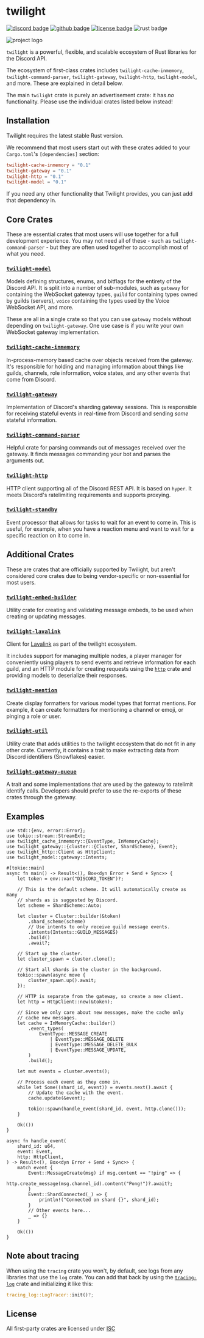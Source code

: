 <!-- cargo-sync-readme start -->

# twilight

[![discord badge][]][discord link] [![github badge][]][github link] [![license badge][]][license link] ![rust badge]

![project logo][logo]

`twilight` is a powerful, flexible, and scalable ecosystem of Rust libraries
for the Discord API.

The ecosystem of first-class crates includes `twilight-cache-inmemory`,
`twilight-command-parser`, `twilight-gateway`, `twilight-http`,
`twilight-model`, and more. These are explained in detail below.

The main `twilight` crate is purely an advertisement crate: it has *no*
functionality. Please use the individual crates listed below instead!

## Installation

Twilight requires the latest stable Rust version.

We recommend that most users start out with these crates added to your
`Cargo.toml`'s `[dependencies]` section:

```toml
twilight-cache-inmemory = "0.1"
twilight-gateway = "0.1"
twilight-http = "0.1"
twilight-model = "0.1"
```

If you need any other functionality that Twilight provides, you can just add
that dependency in.

## Core Crates

These are essential crates that most users will use together for a full
development experience. You may not need all of these - such as
`twilight-command-parser` - but they are often used together to accomplish
most of what you need.

### [`twilight-model`]

Models defining structures, enums, and bitflags for the entirety of the
Discord API. It is split into a number of sub-modules, such as `gateway` for
containing the WebSocket gateway types, `guild` for containing types owned
by guilds (servers), `voice` containing the types used by the Voice
WebSocket API, and more.

These are all in a single crate so that you can use `gateway` models without
depending on `twilight-gateway`. One use case is if you write your own WebSocket
gateway implementation.

### [`twilight-cache-inmemory`]

In-process-memory based cache over objects received from the gateway. It's
responsible for holding and managing information about things like guilds,
channels, role information, voice states, and any other events that come
from Discord.

### [`twilight-gateway`]

Implementation of Discord's sharding gateway sessions. This is responsible
for receiving stateful events in real-time from Discord and sending *some*
stateful information.

### [`twilight-command-parser`]

Helpful crate for parsing commands out of messages received over the gateway. It finds messages commanding your bot and parses the arguments out.

### [`twilight-http`]

HTTP client supporting all of the Discord REST API. It is based on `hyper`.
It meets Discord's ratelimiting requirements and supports proxying.

### [`twilight-standby`]

Event processor that allows for tasks to wait for an event to come in. This
is useful, for example, when you have a reaction menu and want to wait for a
specific reaction on it to come in.

## Additional Crates

These are crates that are officially supported by Twilight, but aren't
considered core crates due to being vendor-specific or non-essential for
most users.

### [`twilight-embed-builder`]

Utility crate for creating and validating message embeds, to be used when creating or updating messages.

### [`twilight-lavalink`]

Client for [Lavalink] as part of the twilight ecosystem.

It includes support for managing multiple nodes, a player manager for
conveniently using players to send events and retrieve information for each
guild, and an HTTP module for creating requests using the [`http`] crate and
providing models to deserialize their responses.

### [`twilight-mention`]

Create display formatters for various model types that format mentions. For
example, it can create formatters for mentioning a channel or emoji, or
pinging a role or user.

### [`twilight-util`]

Utility crate that adds utilities to the twilight ecosystem that do not fit
in any other crate. Currently, it contains a trait to make extracting data
from Discord identifiers (Snowflakes) easier.

### [`twilight-gateway-queue`]

A trait and some implementations that are used by the gateway to ratelimit
identify calls. Developers should prefer to use the re-exports of these crates
through the gateway.

## Examples

```rust,no_run
use std::{env, error::Error};
use tokio::stream::StreamExt;
use twilight_cache_inmemory::{EventType, InMemoryCache};
use twilight_gateway::{cluster::{Cluster, ShardScheme}, Event};
use twilight_http::Client as HttpClient;
use twilight_model::gateway::Intents;

#[tokio::main]
async fn main() -> Result<(), Box<dyn Error + Send + Sync>> {
    let token = env::var("DISCORD_TOKEN")?;

    // This is the default scheme. It will automatically create as many
    // shards as is suggested by Discord.
    let scheme = ShardScheme::Auto;

    let cluster = Cluster::builder(&token)
        .shard_scheme(scheme)
        // Use intents to only receive guild message events.
        .intents(Intents::GUILD_MESSAGES)
        .build()
        .await?;

    // Start up the cluster.
    let cluster_spawn = cluster.clone();

    // Start all shards in the cluster in the background.
    tokio::spawn(async move {
        cluster_spawn.up().await;
    });

    // HTTP is separate from the gateway, so create a new client.
    let http = HttpClient::new(&token);

    // Since we only care about new messages, make the cache only
    // cache new messages.
    let cache = InMemoryCache::builder()
        .event_types(
            EventType::MESSAGE_CREATE
                | EventType::MESSAGE_DELETE
                | EventType::MESSAGE_DELETE_BULK
                | EventType::MESSAGE_UPDATE,
        )
        .build();

    let mut events = cluster.events();

    // Process each event as they come in.
    while let Some((shard_id, event)) = events.next().await {
        // Update the cache with the event.
        cache.update(&event);

        tokio::spawn(handle_event(shard_id, event, http.clone()));
    }

    Ok(())
}

async fn handle_event(
    shard_id: u64,
    event: Event,
    http: HttpClient,
) -> Result<(), Box<dyn Error + Send + Sync>> {
    match event {
        Event::MessageCreate(msg) if msg.content == "!ping" => {
            http.create_message(msg.channel_id).content("Pong!")?.await?;
        }
        Event::ShardConnected(_) => {
            println!("Connected on shard {}", shard_id);
        }
        // Other events here...
        _ => {}
    }

    Ok(())
}
```

## Note about tracing

When using the `tracing` crate you won't, by default, see logs from any
libraries that use the `log` crate. You can add that back by using the
[`tracing-log`] crate and initializing it like this:

```rust
tracing_log::LogTracer::init()?;
```

## License

All first-party crates are licensed under [ISC][LICENSE.md]

[LICENSE.md]: https://github.com/twilight-rs/twilight/blob/trunk/LICENSE.md
[Lavalink]: https://github.com/Frederikam/Lavalink
[`http`]: https://crates.io/crates/http
[discord badge]: https://img.shields.io/discord/745809834183753828?color=%237289DA&label=discord%20server&logo=discord&style=for-the-badge
[discord link]: https://discord.gg/7jj8n7D
[docs:discord:sharding]: https://discord.com/developers/docs/topics/gateway#sharding
[github badge]: https://img.shields.io/badge/github-twilight-6f42c1.svg?style=for-the-badge&logo=github
[github link]: https://github.com/twilight-rs/twilight
[license badge]: https://img.shields.io/badge/license-ISC-blue.svg?style=for-the-badge&logo=pastebin
[license link]: https://github.com/twilight-rs/twilight/blob/trunk/LICENSE.md
[logo]: https://raw.githubusercontent.com/twilight-rs/twilight/trunk/logo.png
[rust badge]: https://img.shields.io/badge/rust-stable-93450a.svg?style=for-the-badge&logo=rust
[`tracing-log`]: https://github.com/tokio-rs/tracing/tree/master/tracing-log
[`twilight-cache-inmemory`]: https://twilight.rs/chapter_1_crates/section_4_cache_inmemory.html
[`twilight-command-parser`]: https://twilight.rs/chapter_1_crates/section_5_command_parser.html
[`twilight-embed-builder`]: https://twilight.rs/chapter_1_crates/section_7_first_party/section_1_embed_builder.html
[`twilight-gateway-queue`]: https://twilight.rs/chapter_1_crates/section_7_first_party/section_5_gateway_queue.html
[`twilight-gateway`]: https://twilight.rs/chapter_1_crates/section_3_gateway.html
[`twilight-http`]: https://twilight.rs/chapter_1_crates/section_2_http.html
[`twilight-lavalink`]: https://twilight.rs/chapter_1_crates/section_7_first_party/section_3_lavalink.html
[`twilight-mention`]: https://twilight.rs/chapter_1_crates/section_7_first_party/section_2_mention.html
[`twilight-model`]: https://twilight.rs/chapter_1_crates/section_1_model.html
[`twilight-standby`]: https://twilight.rs/chapter_1_crates/section_6_standby.html
[`twilight-util`]: https://twilight.rs/chapter_1_crates/section_7_first_party/section_4_util.html

<!-- cargo-sync-readme end -->
